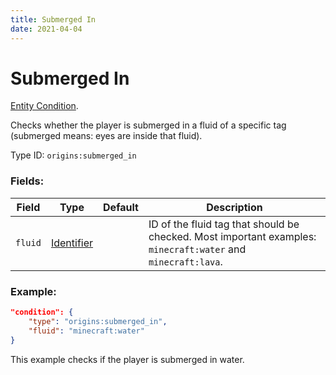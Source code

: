 ```yaml
---
title: Submerged In
date: 2021-04-04
---
```

# Submerged In

[Entity Condition](../entity_conditions.md).

Checks whether the player is submerged in a fluid of a specific tag (submerged means: eyes are inside that fluid).

Type ID: `origins:submerged_in`

### Fields:

Field  | Type | Default | Description
-------|------|---------|-------------
`fluid` | [Identifier](../data_types/identifier.md) | | ID of the fluid tag that should be checked. Most important examples: `minecraft:water` and `minecraft:lava`.

### Example:
```json
"condition": {
    "type": "origins:submerged_in",
    "fluid": "minecraft:water"
}
```
This example checks if the player is submerged in water.